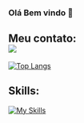 ### Olá Bem vindo 👋

## Meu contato:<div><a href="https://www.linkedin.com/in/lucas-santos-239358132" target="_blank"><img src="https:/img.shields.io/badge-LinkedIn-%230077B5?style=for-the-badge&logo=linkedin&logoColor=white" target="_blank"></a></div>

[![Top Langs](https://github-readme-stats.vercel.app/api/top-langs/?username=Lucassantoscoder&layout=compact)](https://github.com/Lucassantoscoder/github-readme-stats)

## Skills: 
[![My Skills](https://skillicons.dev/icons?i=ruby,python,selenium,gherkin,git,aws)](https://skillicons.dev)
